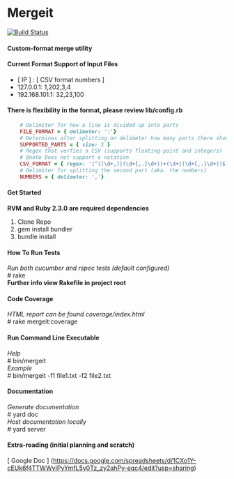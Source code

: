# Mergeit
[![Build Status](https://travis-ci.org/daneb/mergeit.svg?branch=master)](https://travis-ci.org/daneb/mergeit)
#### Custom-format merge utility

#### Current Format Support of Input Files
- [ IP ] : [ CSV format numbers ]
- 127.0.0.1: 1,202,3,4
- 192.168.101.1: 32,23,100

#### There is flexibility in the format, please review lib/config.rb
``` ruby
    # Delimiter for how a line is divided up into parts
    FILE_FORMAT = { delimeter: ':'}
    # Determines after splitting on delimeter how many parts there should be
    SUPPORTED_PARTS = { size: 2 }
    # Regex that verfies a CSV (supports floating-point and integers) 
    # @note Does not support e notation
    CSV_FORMAT = { regex: '(^((\d+,)|(\d+[,.]\d+))+(\d+|(\d+[,.]\d+))$)' }
    # Delimiter for splitting the second part (aka. the numbers)
    NUMBERS = { delimeter: ','}
```
#### Get Started
**RVM and Ruby 2.3.0 are required dependencies** <br />
1. Clone Repo<br>
2. gem install bundler<br>
3. bundle install<br>

#### How To Run Tests
_Run both cucumber and rspec tests (default configured)_ <br />
\# rake <br>
**Further info view Rakefile in project root**<br />

#### Code Coverage
_HTML report can be found coverage/index.html_<br />
\# rake mergeit:coverage<br />

#### Run Command Line Executable
_Help_<br>
\# bin/mergeit<br> 
_Example_<br>
\# bin/mergeit -f1 file1.txt -f2 file2.txt<br>

#### Documentation
_Generate documentation_<br>
\# yard doc<br>
_Host documentation locally_<br>
\# yard server<br>

#### Extra-reading (initial planning and scratch)
[ Google Doc ] (https://docs.google.com/spreadsheets/d/1CXo1Y-cEUk6f4TTWWvIPyYmfL5y0Tz_zy2ahPy-eqc4/edit?usp=sharing)